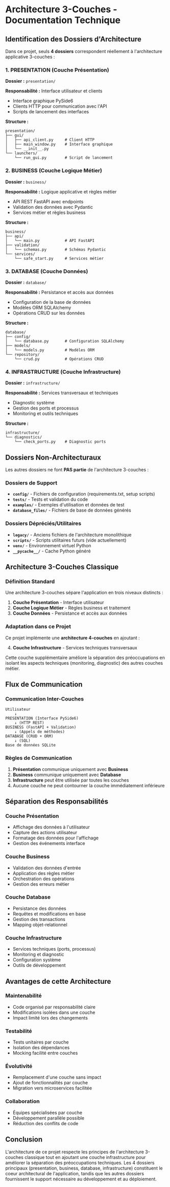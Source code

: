 # Architecture 3-Couches - Documentation Technique

## Identification des Dossiers d'Architecture

Dans ce projet, seuls **4 dossiers** correspondent réellement à l'architecture applicative 3-couches :

### 1. PRESENTATION (Couche Présentation)
**Dossier :** `presentation/`

**Responsabilité :** Interface utilisateur et clients
- Interface graphique PySide6
- Clients HTTP pour communication avec l'API
- Scripts de lancement des interfaces

**Structure :**
```
presentation/
├── gui/
│   ├── api_client.py     # Client HTTP
│   ├── main_window.py    # Interface graphique
│   └── __init__.py
└── launchers/
    └── run_gui.py        # Script de lancement
```

### 2. BUSINESS (Couche Logique Métier)
**Dossier :** `business/`

**Responsabilité :** Logique applicative et règles métier
- API REST FastAPI avec endpoints
- Validation des données avec Pydantic
- Services métier et règles business

**Structure :**
```
business/
├── api/
│   └── main.py           # API FastAPI
├── validation/
│   └── schemas.py        # Schémas Pydantic
└── services/
    └── safe_start.py     # Services métier
```

### 3. DATABASE (Couche Données)
**Dossier :** `database/`

**Responsabilité :** Persistance et accès aux données
- Configuration de la base de données
- Modèles ORM SQLAlchemy
- Opérations CRUD sur les données

**Structure :**
```
database/
├── config/
│   └── database.py       # Configuration SQLAlchemy
├── models/
│   └── models.py         # Modèles ORM
└── repository/
    └── crud.py           # Opérations CRUD
```

### 4. INFRASTRUCTURE (Couche Infrastructure)
**Dossier :** `infrastructure/`

**Responsabilité :** Services transversaux et techniques
- Diagnostic système
- Gestion des ports et processus
- Monitoring et outils techniques

**Structure :**
```
infrastructure/
└── diagnostics/
    └── check_ports.py    # Diagnostic ports
```

## Dossiers Non-Architecturaux

Les autres dossiers ne font **PAS partie** de l'architecture 3-couches :

### Dossiers de Support
- **`config/`** - Fichiers de configuration (requirements.txt, setup scripts)
- **`tests/`** - Tests et validation du code
- **`examples/`** - Exemples d'utilisation et données de test
- **`database_files/`** - Fichiers de base de données générés

### Dossiers Dépréciés/Utilitaires
- **`legacy/`** - Anciens fichiers de l'architecture monolithique
- **`scripts/`** - Scripts utilitaires futurs (vide actuellement)
- **`venv/`** - Environnement virtuel Python
- **`__pycache__/`** - Cache Python généré

## Architecture 3-Couches Classique

### Définition Standard
Une architecture 3-couches sépare l'application en trois niveaux distincts :

1. **Couche Présentation** - Interface utilisateur
2. **Couche Logique Métier** - Règles business et traitement
3. **Couche Données** - Persistance et accès aux données

### Adaptation dans ce Projet
Ce projet implémente une **architecture 4-couches** en ajoutant :

4. **Couche Infrastructure** - Services techniques transversaux

Cette couche supplémentaire améliore la séparation des préoccupations en isolant les aspects techniques (monitoring, diagnostic) des autres couches métier.

## Flux de Communication

### Communication Inter-Couches
```
Utilisateur
    ↓
PRESENTATION (Interface PySide6)
    ↓ (HTTP REST)
BUSINESS (FastAPI + Validation)
    ↓ (Appels de méthodes)
DATABASE (CRUD + ORM)
    ↓ (SQL)
Base de données SQLite
```

### Règles de Communication
1. **Présentation** communique uniquement avec **Business**
2. **Business** communique uniquement avec **Database**  
3. **Infrastructure** peut être utilisée par toutes les couches
4. Aucune couche ne peut contourner la couche immédiatement inférieure

## Séparation des Responsabilités

### Couche Présentation
- Affichage des données à l'utilisateur
- Capture des actions utilisateur
- Formatage des données pour l'affichage
- Gestion des événements interface

### Couche Business
- Validation des données d'entrée
- Application des règles métier
- Orchestration des opérations
- Gestion des erreurs métier

### Couche Database  
- Persistance des données
- Requêtes et modifications en base
- Gestion des transactions
- Mapping objet-relationnel

### Couche Infrastructure
- Services techniques (ports, processus)
- Monitoring et diagnostic
- Configuration système
- Outils de développement

## Avantages de cette Architecture

### Maintenabilité
- Code organisé par responsabilité claire
- Modifications isolées dans une couche
- Impact limité lors des changements

### Testabilité
- Tests unitaires par couche
- Isolation des dépendances
- Mocking facilité entre couches

### Évolutivité
- Remplacement d'une couche sans impact
- Ajout de fonctionnalités par couche
- Migration vers microservices facilitée

### Collaboration
- Équipes spécialisées par couche
- Développement parallèle possible
- Réduction des conflits de code

## Conclusion

L'architecture de ce projet respecte les principes de l'architecture 3-couches classique tout en ajoutant une couche infrastructure pour améliorer la séparation des préoccupations techniques. Les 4 dossiers principaux (presentation, business, database, infrastructure) constituent le coeur architectural de l'application, tandis que les autres dossiers fournissent le support nécessaire au développement et au déploiement.
